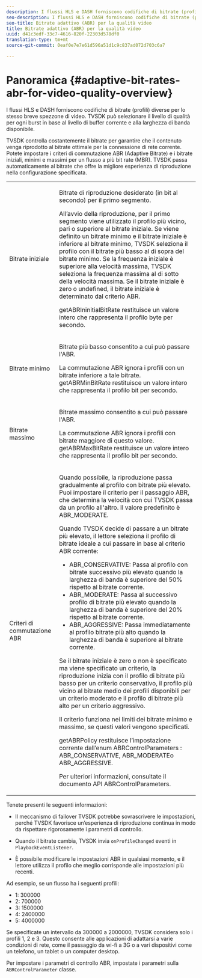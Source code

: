 ```yaml
---
description: I flussi HLS e DASH forniscono codifiche di bitrate (profili) diverse per lo stesso breve spezzone di video. TVSDK può selezionare il livello di qualità per ogni burst in base al livello di buffer corrente e alla larghezza di banda disponibile.
seo-description: I flussi HLS e DASH forniscono codifiche di bitrate (profili) diverse per lo stesso breve spezzone di video. TVSDK può selezionare il livello di qualità per ogni burst in base al livello di buffer corrente e alla larghezza di banda disponibile.
seo-title: Bitrate adattivo (ABR) per la qualità video
title: Bitrate adattivo (ABR) per la qualità video
uuid: d41c3edf-33c7-4616-820f-22303d578df0
translation-type: tm+mt
source-git-commit: 0eaf0e7e7e61d596a51d1c9c837ad072d703c6a7

---
```



# Panoramica {#adaptive-bit-rates-abr-for-video-quality-overview}

I flussi HLS e DASH forniscono codifiche di bitrate (profili) diverse per lo stesso breve spezzone di video. TVSDK può selezionare il livello di qualità per ogni burst in base al livello di buffer corrente e alla larghezza di banda disponibile.

TVSDK controlla costantemente il bitrate per garantire che il contenuto venga riprodotto al bitrate ottimale per la connessione di rete corrente. Potete impostare i criteri di commutazione ABR (Adaptive Bitrate) e i bitrate iniziali, minimi e massimi per un flusso a più bit rate (MBR). TVSDK passa automaticamente al bitrate che offre la migliore esperienza di riproduzione nella configurazione specificata.

<table id="table_AF838E082235406AA359BF1C1A77F85F"> 
 <tbody> 
  <tr> 
   <td colname="col01"> Bitrate iniziale </td> 
   <td colname="col2"> <p>Bitrate di riproduzione desiderato (in bit al secondo) per il primo segmento. </p> <p>All’avvio della riproduzione, per il primo segmento viene utilizzato il profilo più vicino, pari o superiore al bitrate iniziale. Se viene definito un bitrate minimo e il bitrate iniziale è inferiore al bitrate minimo, TVSDK seleziona il profilo con il bitrate più basso al di sopra del bitrate minimo. Se la frequenza iniziale è superiore alla velocità massima, TVSDK seleziona la frequenza massima al di sotto della velocità massima. Se il bitrate iniziale è zero o undefined, il bitrate iniziale è determinato dal criterio ABR. </p> <p><span class="codeph"> getABRIninitialBitRate</span> restituisce un valore intero che rappresenta il profilo byte per secondo. </p> </td> 
  </tr> 
  <tr> 
   <td colname="col01"> Bitrate minimo </td> 
   <td colname="col2"> <p>Bitrate più basso consentito a cui può passare l'ABR. </p> <p>La commutazione ABR ignora i profili con un bitrate inferiore a tale bitrate. <span class="codeph"> getABRMinBitRate</span> restituisce un valore intero che rappresenta il profilo bit per secondo. </p> </td> 
  </tr> 
  <tr> 
   <td colname="col01"> Bitrate massimo </td> 
   <td colname="col2"> <p>Bitrate massimo consentito a cui può passare l'ABR. </p> <p>La commutazione ABR ignora i profili con bitrate maggiore di questo valore. <span class="codeph"> getABRMaxBitRate</span> restituisce un valore intero che rappresenta il profilo bit per secondo. </p> </td> 
  </tr> 
  <tr> 
   <td colname="col01"> Criteri di commutazione ABR </td> 
   <td colname="col2"> <p>Quando possibile, la riproduzione passa gradualmente al profilo con bitrate più elevato. Puoi impostare il criterio per il passaggio ABR, che determina la velocità con cui TVSDK passa da un profilo all'altro. Il valore predefinito è <span class="codeph"> ABR_MODERATE</span>. </p> <p>Quando TVSDK decide di passare a un bitrate più elevato, il lettore seleziona il profilo di bitrate ideale a cui passare in base al criterio ABR corrente: 
     <ul id="ul_AC9C99D84A3B4A8DBD1A05CC05DEE771"> 
      <li id="li_B79C0AA2CBFB42FF98A257CEC9C400BA"><span class="codeph"> ABR_CONSERVATIVE</span>: Passa al profilo con bitrate successivo più elevato quando la larghezza di banda è superiore del 50% rispetto al bitrate corrente. </li> 
      <li id="li_38CC3A95D8634F359D0F7C273D0108C0"><span class="codeph"> ABR_MODERATE</span>: Passa al successivo profilo di bitrate più elevato quando la larghezza di banda è superiore del 20% rispetto al bitrate corrente. </li> 
      <li id="li_E845C035420D4B3FB2B179F448F8CA85"><span class="codeph"> ABR_AGGRESSIVE</span>: Passa immediatamente al profilo bitrate più alto quando la larghezza di banda è superiore al bitrate corrente. </li> 
     </ul> </p> <p>Se il bitrate iniziale è zero o non è specificato ma viene specificato un criterio, la riproduzione inizia con il profilo di bitrate più basso per un criterio conservativo, il profilo più vicino al bitrate medio dei profili disponibili per un criterio moderato e il profilo di bitrate più alto per un criterio aggressivo. </p> <p>Il criterio funziona nei limiti dei bitrate minimo e massimo, se questi valori vengono specificati. </p> <p> <span class="codeph"> getABRPolicy</span> restituisce l’impostazione corrente dall’enum <span class="codeph"> ABRControlParameters</span> : <span class="codeph"> ABR_CONSERVATIVE</span>, <span class="codeph"> ABR_MODERATE</span>o <span class="codeph"> ABR_AGGRESSIVE</span>. </p> <p>Per ulteriori informazioni, consultate il documento API ABRControlParameters.</p> </td> 
  </tr> 
 </tbody> 
</table>

Tenete presenti le seguenti informazioni:

* Il meccanismo di failover TVSDK potrebbe sovrascrivere le impostazioni, perché TVSDK favorisce un’esperienza di riproduzione continua in modo da rispettare rigorosamente i parametri di controllo.
* Quando il bitrate cambia, TVSDK invia `onProfileChanged` eventi in `PlaybackEventListener`.

* È possibile modificare le impostazioni ABR in qualsiasi momento, e il lettore utilizza il profilo che meglio corrisponde alle impostazioni più recenti.

Ad esempio, se un flusso ha i seguenti profili:

* 1: 300000
* 2: 700000
* 3: 1500000
* 4: 2400000
* 5: 4000000

Se specificate un intervallo da 300000 a 2000000, TVSDK considera solo i profili 1, 2 e 3. Questo consente alle applicazioni di adattarsi a varie condizioni di rete, come il passaggio da wi-fi a 3G o a vari dispositivi come un telefono, un tablet o un computer desktop.

Per impostare i parametri di controllo ABR, impostate i parametri sulla `ABRControlParameter` classe.
